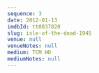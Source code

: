 ```yaml
---
sequence: 3
date: 2012-01-13
imdbId: tt0037820
slug: isle-of-the-dead-1945
venue: null
venueNotes: null
medium: TCM HD
mediumNotes: null
---
```


